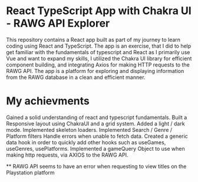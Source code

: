 # React TypeScript App with Chakra UI - RAWG API Explorer
This repository contains a React app built as part of my journey to learn coding using React and TypeScript. The app is an exercise, that I did to help get familiar with the fundamentals of typescript and React as I primarily use Vue and want to expand my skills, I utilized the Chakra UI library for efficient component building, and integrating Axios for making HTTP requests to the RAWG API.
The app is a platform for exploring and displaying information from the RAWG database in a clean and efficient manner.

# My achievments
Gained a solid understanding of react and typescript fundamentals.
Built a Responsive layout using ChakraUI and a grid system.
Added a light / dark mode.
Implemented skeleton loaders.
Implemented Search / Genre / Platform filters
Handle errors when unable to fetch data.
Created a generic data hook in order to quickly add other hooks such as useGames, useGenres, usePlatforms.
Implemented a gameQuery Object to use when making http requests, via AXIOS to the RAWG API.

** RAWG API seems to have an error when requesting to view titles on the Playstation platform


